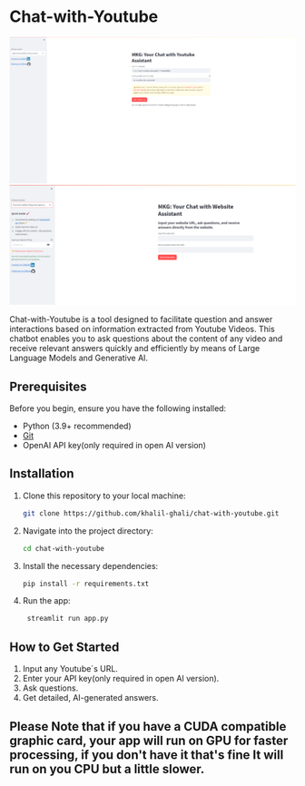 # Chat-with-Youtube


![Open Source Version](app-screenshot.png)
![Open AI Version](app-screenshot2.png)

Chat-with-Youtube is a tool designed to facilitate question and answer interactions based on information extracted from Youtube Videos. This chatbot enables you to ask questions about the content of any video and receive relevant answers quickly and efficiently by means of Large Language Models and Generative AI.

## Prerequisites

Before you begin, ensure you have the following installed:

- Python (3.9+ recommended)
- [Git](https://git-scm.com/)
- OpenAI API key(only required in open AI version)

## Installation

1. Clone this repository to your local machine:

   ```bash
   git clone https://github.com/khalil-ghali/chat-with-youtube.git

2. Navigate into the project directory:
    ```bash
    cd chat-with-youtube
    ```
3. Install the necessary dependencies: 
    ```bash
    pip install -r requirements.txt
    ```
4. Run the app:
   ```bash
    streamlit run app.py
    ```
## How to Get Started
  1. Input any Youtube´s URL.
  2. Enter your API key(only required in open AI version).
  3. Ask questions.
  4. Get detailed, AI-generated answers.
## Please Note that if you have a CUDA compatible graphic card, your app will run on GPU for faster processing, if you don't have it that's fine It will run on you CPU but a little slower.  
